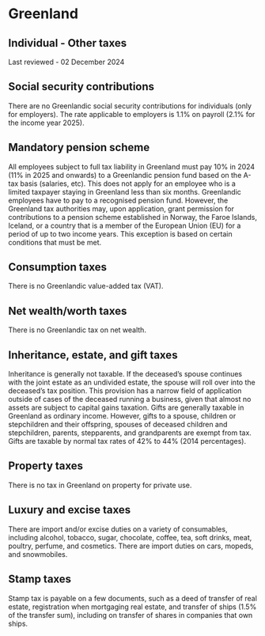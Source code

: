 # Greenland
## Individual - Other taxes
Last reviewed - 02 December 2024
## Social security contributions
There are no Greenlandic social security contributions for individuals (only for employers). The rate applicable to employers is 1.1% on payroll (2.1% for the income year 2025).
## Mandatory pension scheme
All employees subject to full tax liability in Greenland must pay 10% in 2024 (11% in 2025 and onwards) to a Greenlandic pension fund based on the A-tax basis (salaries, etc). This does not apply for an employee who is a limited taxpayer staying in Greenland less than six months.
Greenlandic employees have to pay to a recognised pension fund. However, the Greenland tax authorities may, upon application, grant permission for contributions to a pension scheme established in Norway, the Faroe Islands, Iceland, or a country that is a member of the European Union (EU) for a period of up to two income years. This exception is based on certain conditions that must be met.
## Consumption taxes
There is no Greenlandic value-added tax (VAT).
## Net wealth/worth taxes
There is no Greenlandic tax on net wealth.
## Inheritance, estate, and gift taxes
Inheritance is generally not taxable. If the deceased’s spouse continues with the joint estate as an undivided estate, the spouse will roll over into the deceased’s tax position. This provision has a narrow field of application outside of cases of the deceased running a business, given that almost no assets are subject to capital gains taxation. 
Gifts are generally taxable in Greenland as ordinary income. However, gifts to a spouse, children or stepchildren and their offspring, spouses of deceased children and stepchildren, parents, stepparents, and grandparents are exempt from tax. 
Gifts are taxable by normal tax rates of 42% to 44% (2014 percentages). 
## Property taxes
There is no tax in Greenland on property for private use. 
## Luxury and excise taxes
There are import and/or excise duties on a variety of consumables, including alcohol, tobacco, sugar, chocolate, coffee, tea, soft drinks, meat, poultry, perfume, and cosmetics. There are import duties on cars, mopeds, and snowmobiles. 
## Stamp taxes
Stamp tax is payable on a few documents, such as a deed of transfer of real estate, registration when mortgaging real estate, and transfer of ships (1.5% of the transfer sum), including on transfer of shares in companies that own ships.
